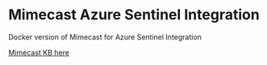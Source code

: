 # Mimecast Azure Sentinel Integration
Docker version of Mimecast for Azure Sentinel Integration

[Mimecast KB here](!https://community.mimecast.com/s/article/Azure-Sentinel)
